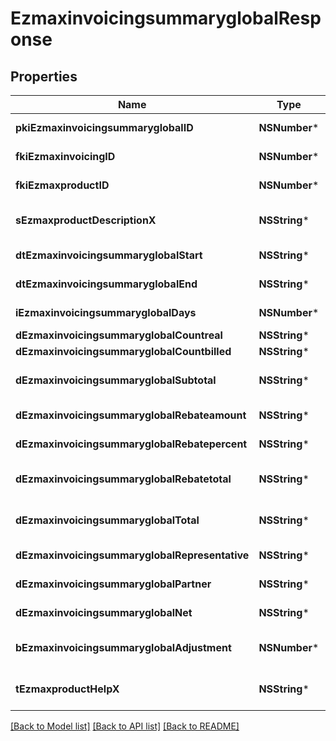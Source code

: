 # EzmaxinvoicingsummaryglobalResponse

## Properties
Name | Type | Description | Notes
------------ | ------------- | ------------- | -------------
**pkiEzmaxinvoicingsummaryglobalID** | **NSNumber*** | The unique ID of the Ezmaxinvoicingsummaryglobal | [optional] 
**fkiEzmaxinvoicingID** | **NSNumber*** | The unique ID of the Ezmaxinvoicing | [optional] 
**fkiEzmaxproductID** | **NSNumber*** | The unique ID of the Ezmaxproduct | 
**sEzmaxproductDescriptionX** | **NSString*** | The description of the Ezmaxproduct in the language of the requester | 
**dtEzmaxinvoicingsummaryglobalStart** | **NSString*** | The start date for the Ezmaxinvoicingsummaryglobal | 
**dtEzmaxinvoicingsummaryglobalEnd** | **NSString*** | The end date for the Ezmaxinvoicingsummaryglobal | 
**iEzmaxinvoicingsummaryglobalDays** | **NSNumber*** | The number of days for the Ezmaxinvoicingsummaryglobal | 
**dEzmaxinvoicingsummaryglobalCountreal** | **NSString*** | The count item calculated | 
**dEzmaxinvoicingsummaryglobalCountbilled** | **NSString*** | The count item billed | 
**dEzmaxinvoicingsummaryglobalSubtotal** | **NSString*** | The Ezmaxinvoicingsummaryglobal subtotal | 
**dEzmaxinvoicingsummaryglobalRebateamount** | **NSString*** | The rebate amount for the Ezmaxinvoicingsummaryglobal | 
**dEzmaxinvoicingsummaryglobalRebatepercent** | **NSString*** | The rebate percentage of the Ezmaxinvoicingsummaryglobal | 
**dEzmaxinvoicingsummaryglobalRebatetotal** | **NSString*** | The rebate amount total for the Ezmaxinvoicingsummaryglobal | 
**dEzmaxinvoicingsummaryglobalTotal** | **NSString*** | The Ezmaxinvoicingsummaryglobal total | 
**dEzmaxinvoicingsummaryglobalRepresentative** | **NSString*** | The amount of commission for the representative | [optional] 
**dEzmaxinvoicingsummaryglobalPartner** | **NSString*** | The amount of commission for the partner | [optional] 
**dEzmaxinvoicingsummaryglobalNet** | **NSString*** | The net amount of the Ezmaxinvoicingsummaryglobal | [optional] 
**bEzmaxinvoicingsummaryglobalAdjustment** | **NSNumber*** | Whether it is adjustment for the Ezmaxinvoicingsummaryglobal | 
**tEzmaxproductHelpX** | **NSString*** | The help message of the Ezmaxproduct in the language of the requester | 

[[Back to Model list]](../README.md#documentation-for-models) [[Back to API list]](../README.md#documentation-for-api-endpoints) [[Back to README]](../README.md)


